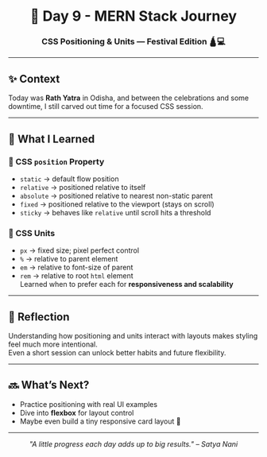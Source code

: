 <h1 align="center">📅 Day 9 - MERN Stack Journey</h1>
<h3 align="center">CSS Positioning & Units — Festival Edition 🛕💻</h3>

---

## ✨ Context

Today was **Rath Yatra** in Odisha, and between the celebrations and some downtime, I still carved out time for a focused CSS session.

---

## 🧠 What I Learned

### 📍 CSS `position` Property
- `static` → default flow position
- `relative` → positioned relative to itself
- `absolute` → positioned relative to nearest non-static parent
- `fixed` → positioned relative to the viewport (stays on scroll)
- `sticky` → behaves like `relative` until scroll hits a threshold

### 📏 CSS Units
- `px` → fixed size; pixel perfect control  
- `%` → relative to parent element  
- `em` → relative to font-size of parent  
- `rem` → relative to root `html` element  
Learned when to prefer each for **responsiveness and scalability**

---

## 🧭 Reflection

Understanding how positioning and units interact with layouts makes styling feel much more intentional.  
Even a short session can unlock better habits and future flexibility.

---

## 🔜 What’s Next?

- Practice positioning with real UI examples  
- Dive into **flexbox** for layout control  
- Maybe even build a tiny responsive card layout 🎴

---

<p align="center"><em>"A little progress each day adds up to big results." – Satya Nani</em></p>
